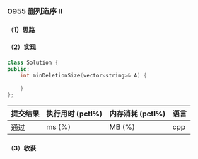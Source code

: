 ### 0955 删列造序 II

#### （1）思路

#### （2）实现

```cpp
class Solution {
public:
    int minDeletionSize(vector<string>& A) {

    }
};
```

| 提交结果 | 执行用时 (pctl%) | 内存消耗 (pctl%) | 语言 |
|:---------|:-----------------|:-----------------|:-----|
| 通过     |  ms (%)   |  MB (%)  | cpp  |

#### （3）收获
